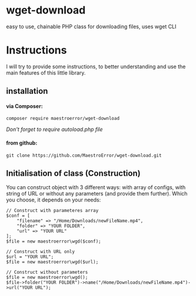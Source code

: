 # wget-download
easy to use, chainable PHP class for downloading files, uses wget CLI

# Instructions
I will try to provide some instructions, to better understanding and use the main features of this little library.   

## installation
#### via Composer:  
```
composer require maestroerror/wget-download  
```
*Don't forget to require autoload.php file*   
#### from github:
```
git clone https://github.com/MaestroError/wget-download.git
```

## Initialisation of class (Construction)
You can construct object with 3 different ways: with array of configs, with string of URL or without any parameters (and provide them further). Which you choose, it depends on your needs:
```
// Construct with parameteres array
$conf = [
    "filename" => "/Home/Downloads/newFileName.mp4",
    "folder" => "YOUR FOLDER",
    "url" => "YOUR URL"
];
$file = new maestroerror\wgd($conf);

// Construct with URL only
$url = "YOUR URL";
$file = new maestroerror\wgd($url);

// Construct without parameters
$file = new maestroerror\wgd();
$file->folder("YOUR FOLDER")->name("/Home/Downloads/newFileName.mp4")->url("YOUR URL");
```
